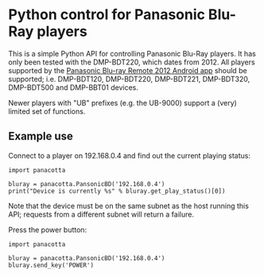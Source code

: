 Python control for Panasonic Blu-Ray players
============================================

This is a simple Python API for controlling Panasonic Blu-Ray players. It has only been tested with the DMP-BDT220, which dates from 2012. All players supported by the [Panasonic Blu-ray Remote 2012 Android app](https://play.google.com/store/apps/details?id=com.panasonic.avc.diga.blurayremote2012) should be supported; i.e. DMP-BDT120, DMP-BDT220, DMP-BDT221, DMP-BDT320, DMP-BDT500 and DMP-BBT01 devices.

Newer players with "UB" prefixes (e.g. the UB-9000) support a (very) limited set of functions.

Example use
-----------

Connect to a player on 192.168.0.4 and find out the current playing status:

```
import panacotta

bluray = panacotta.PansonicBD('192.168.0.4')
print("Device is currently %s" % bluray.get_play_status()[0])
```

Note that the device must be on the same subnet as the host running this API; requests from a different subnet will return a failure.

Press the power button:

```
import panacotta

bluray = panacotta.PansonicBD('192.168.0.4')
bluray.send_key('POWER')
```
